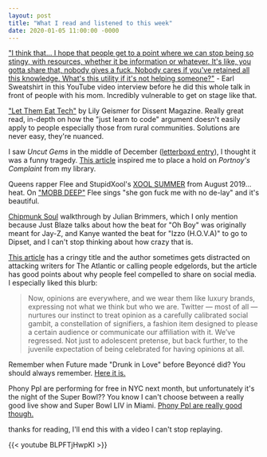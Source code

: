 ```yaml
---
layout: post
title: "What I read and listened to this week"
date: 2020-01-05 11:00:00 -0000
---
```


<a target="_blank" href="https://youtu.be/gwgIWG6V3qk?t=519">"I think that... I hope that people get to a point where we can stop being so stingy,  with resources, whether it be information or whatever. It's like, you gotta share that, nobody gives a fuck. Nobody cares if you've retained all this knowledge. What's this utility if it's not helping someone?"</a> - Earl Sweatshirt in this YouTube video interview before he did this whole talk in front of people with his mom. Incredibly  vulnerable to get on stage like that.

<a target="_blank" href="https://www.dissentmagazine.org/article/let-them-eat-tech">"Let Them Eat Tech"</a> by Lily Geismer for Dissent Magazine. Really great read, in-depth on how the "just learn to code" argument doesn't easily apply to people especially those from rural communities. Solutions are never easy, they're nuanced.

I saw _Uncut Gems_ in the middle of December (<a href="https://letterboxd.com/anuuu/film/uncut-gems/" target="_blank">letterboxd entry</a>), I thought it was a funny tragedy. <a href="https://theoutline.com/post/8486/uncut-gems-review-difficult-jew" target="_blank">This article</a> inspired me to place a hold on _Portnoy's Complaint_ from my library.

Queens rapper Flee and StupidXool's <a target="_blank" href="https://www.youtube.com/playlist?list=OLAK5uy_mJ7WH8FR0bz_Q4pjYMg4dALvbhI2let1A">XOOL SUMMER</a> from August 2019... heat. On <a href="https://www.youtube.com/watch?v=E3aV6FACb6I&list=OLAK5uy_mJ7WH8FR0bz_Q4pjYMg4dALvbhI2let1A&index=2">"MOBB DEEP"</a> Flee sings "she gon fuck me with no de-lay" and it's beautiful.

<a target="_blank" href="https://daily.redbullmusicacademy.com/2018/08/chipmunk-soul">Chipmunk Soul</a> walkthrough by Julian Brimmers, which I only mention because Just Blaze talks about how the beat for "Oh Boy" was originally meant for Jay-Z, and Kanye wanted the beat for "Izzo (H.O.V.A)" to go to Dipset, and I can't stop thinking about how crazy that is.

<a href="https://theoutline.com/post/8480/unpopular-opinions-twitter-please-stop" target="_blank">This article</a> has a cringy title and the author sometimes gets distracted on attacking writers for The Atlantic or calling people edgelords, but the article has good points about why people feel compelled to share on social media. I especially liked this blurb:

>Now, opinions are everywhere, and we wear them like luxury brands, expressing not what we think but who we are. Twitter — most of all — nurtures our instinct to treat opinion as a carefully calibrated social gambit, a constellation of signifiers, a fashion item designed to please a certain audience or communicate our affiliation with it. We’ve regressed. Not just to adolescent pretense, but back further, to the juvenile expectation of being celebrated for having opinions at all.

Remember when Future made "Drunk in Love" before Beyoncé did? You should always remember. <a target="_blank" href="https://www.youtube.com/watch?v=rheyuaDM9Gw">Here it is.</a>

Phony Ppl are performing for free in NYC next month, but unfortunately it's the night of the Super Bowl?? You know I can't choose between a really good live show and Super Bowl LIV in Miami. <a target="_blank" href="https://www.youtube.com/watch?v=0Y6Uy_-hJRQ">Phony Ppl are really good though.</a>

thanks for reading, I'll end this with a video I can't stop replaying.

{{< youtube BLPFTjHwpKI >}}